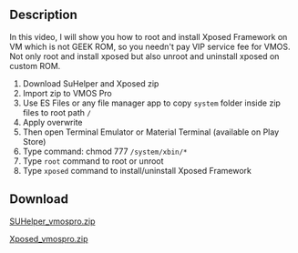 ## Description

In this video, I will show you how to root and install Xposed Framework on VM which is not GEEK ROM, so you needn't pay VIP service fee for VMOS. Not only root and install xposed but also unroot and uninstall xposed on custom ROM.

 1. Download SuHelper and Xposed zip
 2. Import zip to VMOS Pro
 3. Use ES Files or any file manager app to copy `system` folder inside zip files to root path `/`
 4. Apply overwrite
 5. Then open Terminal Emulator or Material Terminal (available on Play Store)
 6. Type command: chmod 777 `/system/xbin/*`
 7. Type `root` command to root or unroot
 8. Type `xposed` command to install/uninstall Xposed Framework

## Download

[SUHelper_vmospro.zip](http://link1s.com/HCN5tkQf)

[Xposed_vmospro.zip](http://link1s.com/gXba)
